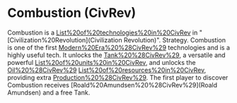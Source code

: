 # Combustion (CivRev)

Combustion is a [List%20of%20technologies%20in%20CivRev](technology) in "[Civilization%20Revolution](Civilization Revolution)".
Strategy.
Combustion is one of the first [Modern%20Era%20%28CivRev%29](Modern) technologies and is a highly useful tech. It unlocks the [Tank%20%28CivRev%29](Tank), a versatile and powerful [List%20of%20units%20in%20CivRev](unit), and unlocks the [Oil%20%28CivRev%29](Oil) [List%20of%20resources%20in%20CivRev](resource), providing extra [Production%20%28CivRev%29](production). The first player to discover Combustion receives [Roald%20Amundsen%20%28CivRev%29](Roald Amundsen) and a free Tank.